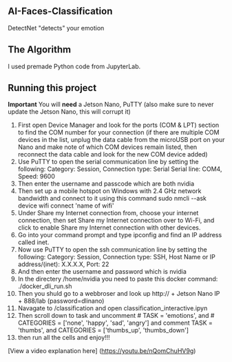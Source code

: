 ## AI-Faces-Classification


DetectNet "detects" your emotion 

## The Algorithm

I used premade Python code from JupyterLab. 

## Running this project
**Important** You will **need** a Jetson Nano, PuTTY (also make sure to never update the Jetson Nano, this will corrupt it)

1. First open Device Manager and look for the ports (COM & LPT) section to find the COM number for your connection (if there are multiple COM devices in the list, unplug the data cable from the microUSB port on your Nano and make note of which COM devices remain listed, then reconnect the data cable and look for the new COM device added)
2. Use PuTTY to open the serial communication line by setting the following: Category: Session, Connection type: Serial
Serial line: COM4, Speed: 9600
3. Then enter the username and passcode which are both nvidia
4. Then set up a mobile hotspot on Windows with 2.4 GHz network bandwidth and connect to it using this command sudo nmcli --ask device wifi connect 'name of wifi'
6. Under Share my Internet connection from, choose your internet connection, then set Share my Internet connection over to Wi-Fi, and click to enable Share my Internet connection with other devices.
7. Go into your command prompt and type ipconfig and find an IP address called inet.
9. Now use PuTTY to open the ssh communication line by setting the following: Category: Session, Connection type: SSH, Host Name or IP address/(inet): X.X.X.X, Port: 22
10. And then enter the username and password which is nvidia
11. In the directery /home/nvidia you need to paste this docker command: ./docker_dli_run.sh
12. Then you shuld go to a webbroser and look up http:// + Jetson Nano IP + 888/lab  (password=dlinano)
13. Navagate to  /classification and open classification_interactive.ipyn
14. Then scroll down to task and uncomment # TASK = 'emotions', and # CATEGORIES = ['none', 'happy', 'sad', 'angry'] and comment TASK = 'thumbs', and CATEGORIES = ['thumbs_up', 'thumbs_down']
15. then run all the cells and enjoy!!!

[View a video explanation here] (https://youtu.be/nQomChuHV9g)
